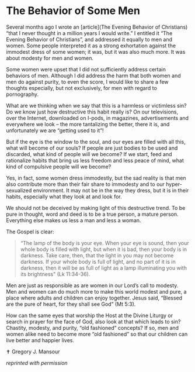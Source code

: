 # The Behavior of Some Men

Several months ago I wrote an [article](The Evening Behavior of Christians) “that I never thought in a million years I would write.” I entitled it “The Evening Behavior of Christians”, and addressed it equally to men and women. Some people interpreted it as a strong exhortation against the immodest dress of some women; it was, but it was also much more. It was about modesty for men and women.

Some women were upset that I did not sufficiently address certain behaviors of men. Although I did address the harm that both women and men do against purity, to even the score, I would like to share a few thoughts especially, but not exclusively, for men with regard to pornography.

What are we thinking when we say that this is a harmless or victimless sin? Do we know just how destructive this habit really is? On our televisions, over the Internet, downloaded on I-pods, in magazines, advertisements and everywhere we look – the more tantalizing the better, there it is, and unfortunately we are “getting used to it”!

But if the eye is the window to the soul, and our eyes are filled with all this, what will become of our souls? If people are just bodies to be used and discarded, what kind of people will we become? If we start, feed and rationalize habits that bring us less freedom and less peace of mind, what kind of compulsive people will we become?

Yes, in fact, some women dress immodestly, but the sad reality is that men also contribute more than their fair share to immodesty and to our hyper-sexualized environment. It may not be in the way they dress, but it is in their habits, especially what they look at and look for.

We should not be deceived by making light of this destructive trend. To be pure in thought, word and deed is to be a true person, a mature person. Everything else makes us less a man and less a woman.

The Gospel is clear:

> “The lamp of the body is your eye. When your eye is sound, then your whole body is filled with light, but when it is bad, then your body is in darkness. Take care, then, that the light in you may not become darkness. If your whole body is full of light, and no part of it is in darkness, then it will be as full of light as a lamp illuminating you with its brightness" (Lk 11:34-36).

Men are just as responsible as are women in our Lord’s call to modesty. Men and women can do much more to make this world modest and pure, a place where adults and children can enjoy together. Jesus said, “Blessed are the pure of heart, for they shall see God” (Mt 5:3).

How can the same eyes that worship the Host at the Divine Liturgy or search in prayer for the face of God, also look at that which leads to sin? Chastity, modesty, and purity, “old fashioned” concepts? If so, men and women alike need to become more “old fashioned” so that our children can live better and happier lives.

&#10013; Gregory J. Mansour

*reprinted with permission*
